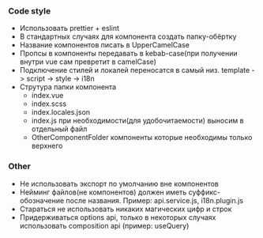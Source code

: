 ### Code style

- Использовать prettier + eslint 
- В стандартных случаях для компонента создать папку-обёртку
- Название компонентов писать в UpperCamelCase
- Пропсы в компоненты передавать в kebab-case(при получении внутри vue сам превретит в camelCase)
- Подключение стилей и локалей переносатся в самый низ. template -> script -> style -> i18n
- Струтура папки компонента
    - index.vue
    - index.scss
    - index.locales.json
    - index.js при необходимости(для удобочитаемости) выносим в отдельный файл
    - OtherComponentFolder компоненты которые необходимы только верхнего

### Other

- Не использовать экспорт по умолчанию вне компонентов
- Нейминг файлов(не компонентов) должен иметь суффикс-обозначение после названия. Пример: api.service.js, i18n.plugin.js
- Стараться не использовать никаких магических цифр и строк
- Придерживаться options api, только в некоторых случаях использовать composition api (пример: useQuery)
